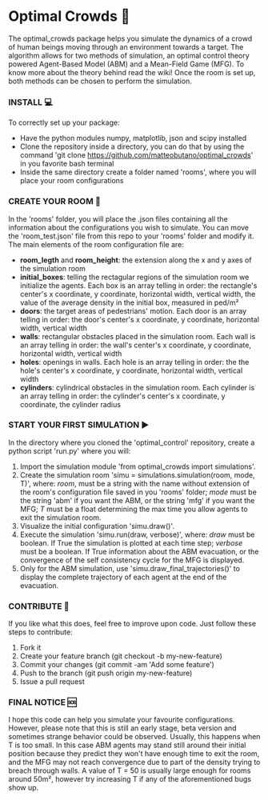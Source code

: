 # Optimal Crowds :crystal_ball:

The optimal_crowds package helps you simulate the dynamics of a crowd of human beings moving through an environment towards a target. The algorithm allows for  two methods of simulation, an optimal control theory powered Agent-Based Model (ABM) and a Mean-Field Game (MFG). To know more about the theory behind read the wiki! Once the room is set up, both methods can be chosen to perform the simulation.

### INSTALL 💻

To correctly set up your package: 
- Have the python modules numpy, matplotlib, json and scipy installed
- Clone the repository inside a directory, you can do that by using the command 'git clone https://github.com/matteobutano/optimal_crowds' in you favorite bash terminal 
- Inside the same directory create a folder named 'rooms', where you will place your room configurations 

### CREATE YOUR ROOM 🔨

In the 'rooms' folder, you will place the .json files containing all the information about the configurations you wish to simulate. You can move the 'room_test.json' file from this repo to your 'rooms' folder and modify it. The main elements of the room configuration file are:
- **room_legth** and **room_height**: the extension along the x and y axes of the simulation room
- **initial_boxes**: telling the rectagular regions of the simulation room we initialize the agents. Each box is an array telling in order: the rectangle's center's x coordinate, y coordinate, horizontal width, vertical width, the value of the average density in the initial box, measured in ped/m²
- **doors**: the target areas of pedestrians' motion. Each door is an array telling in order: the door's center's x coordinate, y coordinate, horizontal width, vertical width
- **walls**: rectangular obstacles placed in the simulation room. Each wall is an array telling in order: the wall's center's x coordinate, y coordinate, horizontal width, vertical width 
- **holes**: openings in walls. Each hole is an array telling in order: the the hole's center's x coordinate, y coordinate, horizontal width, vertical width 
- **cylinders**: cylindrical obstacles in the simulation room. Each cylinder is an array telling in order: the cylinder's center's x coordinate, y coordinate, the cylinder radius

### START YOUR FIRST SIMULATION ▶️

In the directory where you cloned the 'optimal_control' repository, create a python script 'run.py' where you will:
1. Import the simulation module 'from optimal_crowds import simulations'.
2. Create the simulation room 'simu = simulations.simulation(room, mode, T)', where: *room*, must be a string with the name without extension of the room's configuration file saved in you 'rooms' folder; *mode* must be the string 'abm' if you want the ABM, or the string 'mfg' if you want the MFG; *T* must be a float determining the max time you allow agents to exit the simulation room.
3. Visualize the initial configuration 'simu.draw()'.
4. Execute the simulation 'simu.run(draw, verbose)', where: *draw* must be boolean. If True the simulation is plotted at each time step; *verbose* must be a boolean. If True information about the ABM evacuation, or the convergence of the self consistency cycle for the MFG is displayed.
5. Only for the ABM simulation, use 'simu.draw_final_trajectories()' to display the complete trajectory of each agent at the end of the evacuation. 

### CONTRIBUTE 🏁

If you like what this does, feel free to improve upon code. Just follow these steps to contribute:

1. Fork it
2. Create your feature branch (git checkout -b my-new-feature)
3. Commit your changes (git commit -am 'Add some feature')
4. Push to the branch (git push origin my-new-feature)
5. Issue a pull request

### FINAL NOTICE 🆘

I hope this code can help you simulate your favourite configurations. However, please note that this is still an early stage, beta version and sometimes strange behavior could be observed. Usually, this happens when T is too small. In this case ABM agents may stand still around their initial position because they predict they won't have enough time to exit the room, and the MFG may not reach convergence due to part of the density trying to breach through walls. A value of T = 50 is usually large enough for rooms around 50m², however try increasing T if any of the aforementioned bugs show up. 
 
